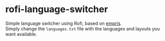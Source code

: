 # rofi-language-switcher

Simple language switcher using Rofi, based on [empris](https://github.com/madprops/empris).  
Simply change the `languages.txt` file with the languages and layouts you want available.
